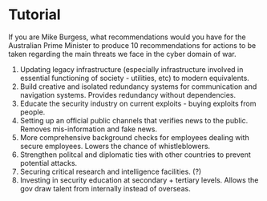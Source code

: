 # Tutorial

If you are Mike Burgess, what recommendations would you have for the Australian Prime 
Minister to produce 10 recommendations for actions to be taken regarding the main 
threats we face in the cyber domain of war.

1. Updating legacy infrastructure (especially infrastructure involved in essential 
functioning of society - utilities, etc) to modern equivalents.
2. Build creative and isolated redundancy systems for communication and navigation 
systems. Provides redundancy without dependencies.
3. Educate the security industry on current exploits - buying exploits from people.
4. Setting up an official public channels that verifies news to the public. Removes 
mis-information and fake news.
5. More comprehensive background checks for employees dealing with secure employees. 
Lowers the chance of whistleblowers.
6. Strengthen politcal and diplomatic ties with other countries to prevent potential 
attacks.
7. Securing critical research and intelligence facilities. (?)
8. Investing in security education at secondary + tertiary levels. Allows the gov 
draw talent from internally instead of overseas.
